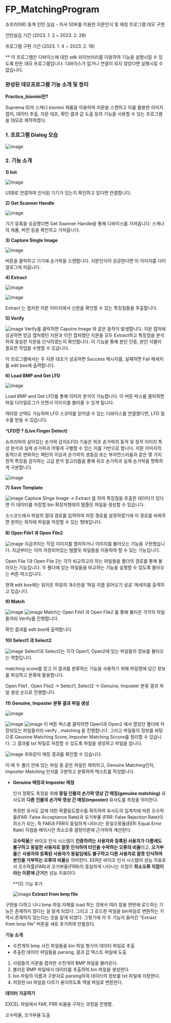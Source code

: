 # FP_MatchingProgram
슈프리마ID 동계 인턴 실습 - 자사 SDK를 이용한 지문인식 및 매칭 프로그램 데모 구현

인턴실습 기간 (2023. 1. 2 ~ 2023. 2. 28)

프로그램 구현 기간 (2023. 1. 4 ~ 2023. 2. 16) 

** 이 프로그램은 디바이스에 대한 sdk 라이브러리를 이용하여 기능을 실행시킬 수 있도록 만든 데모 프로그램입니다. 디바이스가 없거나 연결이 되지 않았다면 실행시킬 수 없습니다.

### 완성된 데모프로그램 기능 소개 및 정리

**Practice_biomini란?**

Suprema ID의 스캐너 biomini 제품을 이용하여 지문을 스캔하고 이를 활용한 이미지 캡처, 데이터 추출, 지문 대조, 확인 결과 값 도출 등의 기능을 사용할 수 있는 프로그램을 데모로 제작하였다. 

### 1. 프로그램 Dialog 모습

![image](https://user-images.githubusercontent.com/82880442/219286159-6c3e22eb-fa58-4626-97b0-7143ce65de20.png)

 

### 2. 기능 소개

**1) Init**  

![image](https://user-images.githubusercontent.com/82880442/219286230-da0fd01c-7a23-4955-a903-750483b8f0f0.png)

USB로 연결하여 인식된 기기가 있는지 확인하고 있다면 연결합니다. 

**2) Get Scanner Handle**

![image](https://user-images.githubusercontent.com/82880442/219286266-8f190e23-d560-4f1f-8b73-eb150e075946.png)

기기 등록을 성공했다면 Get Sxanner Handle을  통해 디바이스를 가져옵니다.  스캐너의 제품, 버전 등을 확인하고 가져옵니다. 

**3) Capture Single Image** 

![image](https://user-images.githubusercontent.com/82880442/219286309-7bdbc85b-3646-45e5-ac60-6d3ff1c62b0e.png)

버튼을 클릭하고 기기에 손가락을 스캔합니다. 지문인식이 성공한다면 이 이미지를 다이얼로그에 띄웁니다. 

**4) Extract**

![image](https://user-images.githubusercontent.com/82880442/219286338-c9f6c7fe-3b4e-46ca-bdae-c7a5768e8d26.png)

![image](https://user-images.githubusercontent.com/82880442/219286370-ddaf3459-f686-4b5b-9a97-3a6ff3c7a2ec.png)

Extract 는 캡처한 지문 이미지에서 신원을 확인할 수 있는 특징점들을 추출합니다. 

**5) Verify**

![image](https://user-images.githubusercontent.com/82880442/219286408-6a72e54e-0b52-404d-bbc3-4bc77b7e7416.png)
Verify를 클릭하면 Caputre Image 와 같은 동작이 발생합니다.  지문 캡처에 성공하면 방금 캡처했던 지문과 이전 캡처했던 지문을 모두 Extract하고 특징점을 분석하여 동일한 지문을 인식하였는지 확인합니다. 이 기능을 통해 본인 인증, 본인 식별이 필요한 작업을 수행할 수 있습니다. 

이 프로그램에서는 두 지문 대조가 성공하면 Success 메시지를, 실패하면 Fail 메세지를 edit box에 출력합니다. 

**6) Load BMP and Get LFD** 

![image](https://user-images.githubusercontent.com/82880442/219286450-1da63132-5109-4423-bcf8-fdc5ca507a38.png)


Load BMP and Get LFD를 통해 이미지 분석이 가능합니다. 이 버튼 박스를 클릭하면 파일 다이얼로그가 뜨면서 이미지를 불러올 수 있게 됩니다. 

여러장 선택도 가능하며 LFD 스코어를 얻어낼 수 있는 디바이스를 연결했다면, LFD 점수를 받을 수 있습니다.

***LFD란 ? (Live Finger Detect)**

슈프리마의 살아있는 손가락 감지(LFD) 기술은 위조 손가락의 동적 및 정적 이미지 특성 분석과 실제 손가락과 어떻게 구별할 수 있는 지를 기반으로 합니다. 지문 이미지의 동적으로 변화하는 패턴의 이상과 손가락의 생동감 또는 부자연스러움과 같은 몇 가지 정적 특징을 감지하는 고급 분석 알고리즘을 통해 위조 손가락과 실제 손가락을 명확하게 구분합니다.

![image](https://user-images.githubusercontent.com/82880442/219286511-f2ad587b-fa25-4989-b2de-038074e490a2.png)

**7) Save Template**

![image](https://user-images.githubusercontent.com/82880442/219286545-b2ca4c4b-a724-4bf3-91ad-a2450083d076.png)
Capture Singe Image → Extract 를 하여 특징점을 추출한 데이터가 있다면 이 데이터를 저장할 bin 확장자형태의 템플릿 파일을 생성할 수 있습니다. 

소스코드에서 파일의 절대 경로를 입력하여 저장 경로를 설정하였기에 이 경로를 바꿔주면 원하는 위치에 파일을 저장할 수 있는 형태입니다. 

**8) Open File1 과 Open File2**

![image](https://user-images.githubusercontent.com/82880442/219286575-8a8155a0-f21c-42f8-93e4-453a6d39cf86.png)
지금까지는 직접 이미지를 캡처하거나 이미지를 불러오는 기능을 구현했습니다. 지금부터는 이미 저장되어있는 템플릿 파일들을 이용하여 할 수 있는 기능입니다. 

Open File 1과 Open File 2는 각각 비교하고자 하는 파일들을 폴더의 경로를 통해 불러오는 기능입니다. 두 폴더에 있는 파일들을 비교하는 기능을 실행할 수 있도록 불러오는 버튼 박스입니다.  

현재 edit box에는 읽어온 파일의 개수만큼 ‘파일 이름 읽어오기 성공‘ 메세지를 출력하고 있습니다.

**9) Match** 

![image](https://user-images.githubusercontent.com/82880442/219286629-0ea3e1a2-457e-4fba-87d3-56cc3faebedb.png)
![image](https://user-images.githubusercontent.com/82880442/219286652-f62b2551-2062-4c72-8560-efdef45b065f.png)
Match는 Open File1 과 Open File2 를 통해 불러온 각각의 파일들끼리 Verify를 진행합니다.

확인 결과를 edit box에 출력합니다. 

**10) Select1 과 Select2**

![image](https://user-images.githubusercontent.com/82880442/219286674-09ef79b4-7998-4823-9855-ebac4762bc56.png)
Select1과 Select2는 각각 Open1, Open2에 있는 파일들의 정보를 불러오는 역할입니다. 

matching score를 얻고 이 결과를 분류하는 기능을 사용하기 위해 파일명에 담긴 정보를 파싱하고 분류에 활용합니다. 

Open File1 , Open File2 → Select1, Select2 → Genuine, Imposter 분류 결과 파일 생성 순으로 진행합니다.

**11) Genuine, Imposter 분류 결과 파일 생성**

![image](https://user-images.githubusercontent.com/82880442/219286702-6af15ba8-6205-495f-84bc-e0e207de4678.png)

![image](https://user-images.githubusercontent.com/82880442/219286737-ebe3eb0c-c15e-451f-a6eb-a3cf1da1d49d.png)
![image](https://user-images.githubusercontent.com/82880442/219286792-9c030749-5808-4887-ba99-d793687ff46e.png)
이 버튼 박스를 클릭하면 Open1과 Open2 에서 열었던 폴더에 저장되있는 파일들끼리 verify , matching 을 진행합니다. 그리고 파일들의 정보를 바탕으로 Geunine Matching Score, Imposter Matching Sccore를 정리할 수 있습니다. 그 결과를 txt 파일로 저장할 수 있도록 파일을 생성하고 파일을 씁니다. 

![image](https://user-images.githubusercontent.com/82880442/219286822-d8262eb1-367e-4b35-ab39-82f5abd0b04f.png)
위와같이 매칭 결과를 확인할 수 있습니다. 

이 때 두 폴더 안에 있는 파일 중 같은 파일은 제외하고, Genuine Matching인지, Imposter Matching 인지를 구분하고 분류하여 텍스트를 작성합니다. 

- **Genuine 매칭과 Imposter 매칭**
    
    인식 정확도 측정을 위해 **동일 인물의 손가락 영상 간 매칭(genuine matching)** 유사도와 **다른 인물의 손가락 영상 간 매칭(imposter)** 유사도를  측정을 의미한다. 
    
    측정한 유사도 값에 대한 확률밀도함수를 획득하여 유사도의 임계치에 따른 오수락율(FAR: False Acceptance Rate)과 오거부율 (FRR: False Rejection Rate)이 최소가 되는, 즉 FAR과 FRR이 동일하게 나타나는 동일오류율(EER: Equal Error Rate) 지점을 베이시안 최소오류 결정이론에 근거하여 계산한다. 
    
    **오수락율**은 바이오 인식 시스템이 **인증하려는 사용자와 등록된 사용자가 다름에도 불구하고 동일한 사용자로 잘못 인식하여 타인을 수락하는 오류의 비율**이고, **오거부율**은 **사용자와 등록된 사용자가 동일임에도 불구하고 다른 사용자로 잘못 인식하여 본인을 거부하는 오류의 비율**을 의미한다. EER은 바이오 인식 시스템의 성능 지표로서 오수락률(FAR)과 오거부율(FRR)이 동일하게 나타나는 지점이 **최소오류 지점이라는 이론에 근거**한 성능 지표이다.
    
    **12) 기능 추가
    
    ![image](https://user-images.githubusercontent.com/82880442/222379260-06607414-2e4f-41cd-9ff8-dedd17ed2559.png)
    **Extract from bmp file**

구현을 다하고 나니 bmp 파일 자체를 load 하는 것에서 여러 장을 한번에 로드하는 기능은 존재하지 않다는 걸 알게 되었다. 그리고 그 로드한 파일을 bin파일로 변환하는 거 역시 존재하지 않는다는 것을 알게 되었다. 그렇기에 이 두 기능이 들어간 “Extract from bmp file” 버튼을 새로 추가하여 만들었다.

**기능 소개**

- 수천개의 bmp 사진 파일들을 bin 파일 형식의 데이터 파일로 추출
- 추출한 데이터 파일들을 parsing, 결과 값 텍스트 파일에 도출

1. 사람들의 지문을 캡쳐한 수천개의 BMP 파일을 불러온다. 
2. 불러온 BMP 파일에서 데이터를 추출하여 bin 파일을 생성한다.
3. bin 파일의 이름과 구분자로 parsing하여 데이터의 정보를 txt 파일에 저장한다.
4. 저장한 txt 파일을 다루기 용이하도록 엑셀 파일로 변환한다.
   
   
**데이터 가공하기**
   
   EXCEL 파일에서 FAR, FRR 비율을 구하는 과정을 진행함.
   
   오수락율, 오거부율 도출
